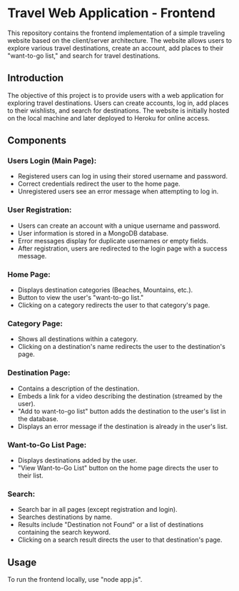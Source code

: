 # Travel Web Application - Frontend

This repository contains the frontend implementation of a simple traveling website based on the client/server architecture. The website allows users to explore various travel destinations, create an account, add places to their "want-to-go list," and search for travel destinations.

## Introduction

The objective of this project is to provide users with a web application for exploring travel destinations. Users can create accounts, log in, add places to their wishlists, and search for destinations. The website is initially hosted on the local machine and later deployed to Heroku for online access.

## Components

### Users Login (Main Page):

- Registered users can log in using their stored username and password.
- Correct credentials redirect the user to the home page.
- Unregistered users see an error message when attempting to log in.

### User Registration:

- Users can create an account with a unique username and password.
- User information is stored in a MongoDB database.
- Error messages display for duplicate usernames or empty fields.
- After registration, users are redirected to the login page with a success message.

### Home Page:

- Displays destination categories (Beaches, Mountains, etc.).
- Button to view the user's "want-to-go list."
- Clicking on a category redirects the user to that category's page.

### Category Page:

- Shows all destinations within a category.
- Clicking on a destination's name redirects the user to the destination's page.

### Destination Page:

- Contains a description of the destination.
- Embeds a link for a video describing the destination (streamed by the user).
- "Add to want-to-go list" button adds the destination to the user's list in the database.
- Displays an error message if the destination is already in the user's list.

### Want-to-Go List Page:

- Displays destinations added by the user.
- "View Want-to-Go List" button on the home page directs the user to their list.

### Search:

- Search bar in all pages (except registration and login).
- Searches destinations by name.
- Results include "Destination not Found" or a list of destinations containing the search keyword.
- Clicking on a search result directs the user to that destination's page.

## Usage

To run the frontend locally, use "node app.js".
